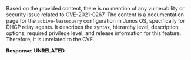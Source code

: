 Based on the provided content, there is no mention of any vulnerability or security issue related to CVE-2021-0267. The content is a documentation page for the `active-leasequery` configuration in Junos OS, specifically for DHCP relay agents. It describes the syntax, hierarchy level, description, options, required privilege level, and release information for this feature. Therefore, it is unrelated to the CVE.

**Response: UNRELATED**